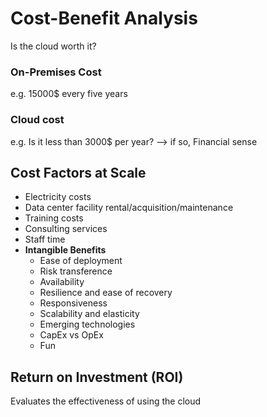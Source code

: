 # Cost-Benefit Analysis

Is the cloud worth it?

### On-Premises Cost

e.g. 15000$ every five years

### Cloud cost

e.g. Is it less than 3000$ per year? --> if so, Financial sense

## Cost Factors at Scale

- Electricity costs
- Data center facility rental/acquisition/maintenance
- Training costs
- Consulting services
- Staff time
- **Intangible Benefits**
	- Ease of deployment
	- Risk transference
	- Availability
	- Resilience and ease of recovery
	- Responsiveness
	- Scalability and elasticity
	- Emerging technologies
	- CapEx vs OpEx
	- Fun

## Return on Investment (ROI)

Evaluates the effectiveness of using the cloud
